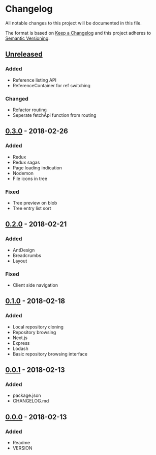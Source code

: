 # Changelog
All notable changes to this project will be documented in this file.

The format is based on [Keep a Changelog](http://keepachangelog.com/)
and this project adheres to [Semantic Versioning](http://semver.org/).

## [Unreleased]
### Added
- Reference listing API
- ReferenceContainer for ref switching

### Changed
- Refactor routing
- Seperate fetchApi function from routing

## [0.3.0] - 2018-02-26
### Added
- Redux
- Redux sagas
- Page loading indication
- Nodemon
- File icons in tree

### Fixed
- Tree preview on blob
- Tree entry list sort

## [0.2.0] - 2018-02-21
### Added
- AntDesign
- Breadcrumbs
- Layout

### Fixed
- Client side navigation

## [0.1.0] - 2018-02-18
### Added
- Local repository cloning
- Repository browsing
- Next.js
- Express
- Lodash
- Basic repository browsing interface

## [0.0.1] - 2018-02-13
### Added
- package.json
- CHANGELOG.md

## [0.0.0] - 2018-02-13
### Added
- Readme
- VERSION

[Unreleased]: https://github.com/grissius/gitwiki/compare/v0.3.0...HEAD
[0.3.0]: https://github.com/grissius/gitwiki/compare/v0.2.0...v0.3.0
[0.2.0]: https://github.com/grissius/gitwiki/compare/v0.1.0...v0.2.0
[0.1.0]: https://github.com/grissius/gitwiki/compare/v0.0.1...v0.1.0
[0.0.1]: https://github.com/grissius/gitwiki/compare/v0.0.0...v0.0.1
[0.0.0]: https://github.com/grissius/gitwiki/compare/f0cd847...v0.0.0

